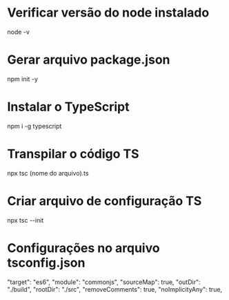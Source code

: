 # Verificar versão do node instalado
node -v

# Gerar arquivo package.json
npm init -y

# Instalar o TypeScript
npm i -g typescript

# Transpilar o código TS
npx tsc (nome do arquivo).ts

# Criar arquivo de configuração TS
npx tsc --init

# Configurações no arquivo tsconfig.json
"target": "es6",
"module": "commonjs",
"sourceMap": true,
"outDir": "./build",
"rootDir": "./src",
"removeComments": true,
"noImplicityAny": true,
